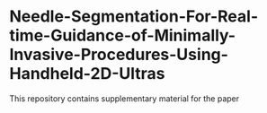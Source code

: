 # Needle-Segmentation-For-Real-time-Guidance-of-Minimally-Invasive-Procedures-Using-Handheld-2D-Ultras
This repository contains supplementary material for the paper
